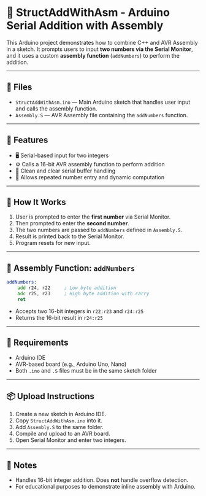 
# 🔢 StructAddWithAsm - Arduino Serial Addition with Assembly

This Arduino project demonstrates how to combine C++ and AVR Assembly in a sketch. It prompts users to input **two numbers via the Serial Monitor**, and it uses a custom **assembly function** (`addNumbers`) to perform the addition.

---

## 📁 Files

- `StructAddWithAsm.ino` — Main Arduino sketch that handles user input and calls the assembly function.
- `Assembly.S` — AVR Assembly file containing the `addNumbers` function.

---

## 🧠 Features

- 🖥 Serial-based input for two integers
- ⚙️ Calls a 16-bit AVR assembly function to perform addition
- 📡 Clean and clear serial buffer handling
- 🔁 Allows repeated number entry and dynamic computation

---

## 🚀 How It Works

1. User is prompted to enter the **first number** via Serial Monitor.
2. Then prompted to enter the **second number**.
3. The two numbers are passed to `addNumbers` defined in `Assembly.S`.
4. Result is printed back to the Serial Monitor.
5. Program resets for new input.

---

## 🧩 Assembly Function: `addNumbers`

```asm
addNumbers:
    add r24, r22     ; Low byte addition
    adc r25, r23     ; High byte addition with carry
    ret
```

- Accepts two 16-bit integers in `r22:r23` and `r24:r25`
- Returns the 16-bit result in `r24:r25`

---

## 🔧 Requirements

- Arduino IDE
- AVR-based board (e.g., Arduino Uno, Nano)
- Both `.ino` and `.S` files must be in the same sketch folder

---

## 📦 Upload Instructions

1. Create a new sketch in Arduino IDE.
2. Copy `StructAddWithAsm.ino` into it.
3. Add `Assembly.S` to the same folder.
4. Compile and upload to an AVR board.
5. Open Serial Monitor and enter two integers.

---

## 📌 Notes

- Handles 16-bit integer addition. Does **not** handle overflow detection.
- For educational purposes to demonstrate inline assembly with Arduino.
